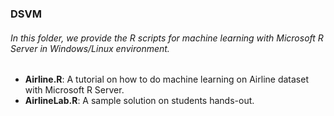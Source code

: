 ### DSVM
###### In this folder, we provide the R scripts for machine learning with Microsoft R Server in Windows/Linux environment.

* **Airline.R**: A tutorial on how to do machine learning on Airline dataset with Microsoft R Server.
* **AirlineLab.R**: A sample solution on students hands-out.

